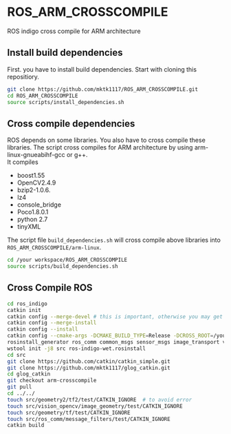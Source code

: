 # ROS_ARM_CROSSCOMPILE
ROS indigo cross compile for ARM architecture

## Install build dependencies
First. you have to install build dependencies.
Start with cloning this repositiory.
```bash
git clone https://github.com/mktk1117/ROS_ARM_CROSSCOMPILE.git
cd ROS_ARM_CROSSCOMPILE
source scripts/install_dependencies.sh
```

## Cross compile dependencies
ROS depends on some libraries.
You also have to cross compile these libraries.
The script cross compiles for ARM architecture by using arm-linux-gnueabihf-gcc or g++.  
It compiles
- boost1.55
- OpenCV2.4.9
- bzip2-1.0.6.
- lz4
- console_bridge
- Poco1.8.0.1
- python 2.7
- tinyXML

The script file `build_dependencies.sh` will cross compile above libraries into `ROS_ARM_CROSSCOMPILE/arm-linux`.
```bash
cd /your workspace/ROS_ARM_CROSSCOMPILE
source scripts/build_dependencies.sh
```

## Cross Compile ROS
```bash
cd ros_indigo
catkin init
catkin config --merge-devel # this is important, otherwise you may get weird linking errors
catkin config --merge-install
catkin config --install
catkin config --cmake-args -DCMAKE_BUILD_TYPE=Release -DCROSS_ROOT=/your ws/ROS_ARM_CROSSCOMPILE -DCMAKE_TOOLCHAIN_FILE=/your ws/ROS_ARM_CROSSCOMPILE/ros_indigo/rostoolchain.cmake
rosinstall_generator ros_comm common_msgs sensor_msgs image_transport vision_opencv tf --rosdistro indigo --deps --wet-only --tar > ros-indigo-wet.rosinstall
wstool init -j8 src ros-indigo-wet.rosinstall
cd src
git clone https://github.com/catkin/catkin_simple.git
git clone https://github.com/mktk1117/glog_catkin.git
cd glog_catkin
git checkout arm-crosscompile
git pull
cd ../../
touch src/geometry2/tf2/test/CATKIN_IGNORE  # to avoid error
touch src/vision_opencv/image_geometry/test/CATKIN_IGNORE
touch src/geometry/tf/test/CATKIN_IGNORE
touch src/ros_comm/message_filters/test/CATKIN_IGNORE
catkin build
```

